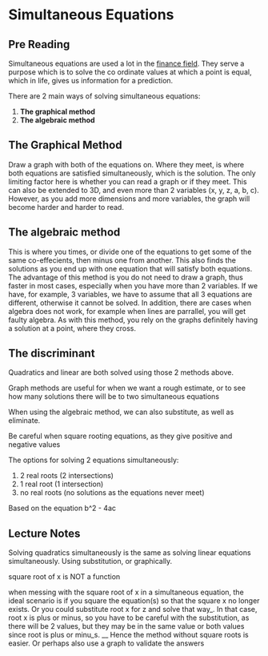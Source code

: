 # Simultaneous Equations

## Pre Reading

Simultaneous equations are used a lot in the [finance field](https://sciencing.com/10-can-used-everyday-life-8710568.html). They serve a purpose which is to solve the co ordinate values at which a point is equal, which in life, gives us information for a prediction.

There are 2 main ways of solving simultaneous equations:

1. **The graphical method**
2. **The algebraic method**

## The Graphical Method

Draw a graph with both of the equations on. Where they meet, is where both equations are satisfied simultaneously, which is the solution. The only limiting factor here is whether you can read a graph or if they meet. This can also be extended to 3D, and even more than 2 variables (x, y, z, a, b, c). However, as you add more dimensions and more variables, the graph will become harder and harder to read.

## The algebraic method

This is where you times, or divide one of the equations to get some of the same co-effecients, then minus one from another. This also finds the solutions as you end up with one equation that will satisfy both equations. The advantage of this method is you do not need to draw a graph, thus faster in most cases, especially when you have more than 2 variables. If we have, for example, 3 variables, we have to assume that all 3 equations are different, otherwise it cannot be solved. In addition, there are cases when algebra does not work, for example when lines are parrallel, you will get faulty algebra. As with this method, you rely on the graphs definitely having a solution at a point, where they cross.

## The discriminant

Quadratics and linear are both solved using those 2 methods above.

Graph methods are useful for when we want a rough estimate, or to see how many solutions there will be to two simultaneous equations

When using the algebraic method, we can also substitute, as well as eliminate.

Be careful when square rooting equations, as they give positive and negative values

The options for solving 2 equations simultaneously:

1. 2 real roots (2 intersections)
2. 1 real root (1 intersection)
3. no real roots (no solutions as the equations never meet)

Based on the equation b^2 - 4ac

## Lecture Notes

Solving quadratics simultaneously is the same as solving linear equations simultaneously. Using substitution, or graphically.

square root of x is NOT a function

when messing with the square root of x in a simultaneous equation, the ideal scenario is if you square the equation(s) so that the square x no longer exists. Or you could substitute root x for z and solve that way_. In that case, root x is plus or minus, so you have to be careful with the substitution, as there will be 2 values, but they may be in the same value or both values since root is plus or minu_s. __ Hence the method without square roots is easier. Or perhaps also use a graph to validate the answers

